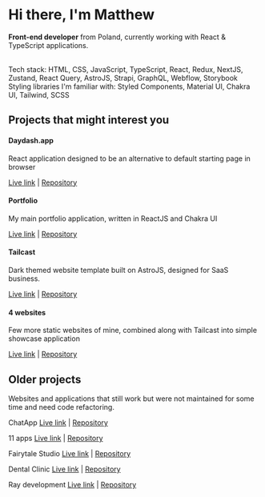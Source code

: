 
<h1>Hi there, I'm Matthew </h2>
<strong>Front-end developer</strong> from Poland,  currently working with React & TypeScript applications.   <br> <br>

Tech stack: HTML, CSS, JavaScript, TypeScript, React, Redux, NextJS, Zustand, React Query, AstroJS, Strapi, GraphQL, Webflow, Storybook <br>
Styling libraries I'm familiar with: Styled Components, Material UI, Chakra UI, Tailwind, SCSS

## Projects that might interest you 

<h4>Daydash.app</h4>

React application designed to be an alternative to default starting page in browser

<a href="https://daydash.app/">Live link</a> | <a href="https://github.com/matt765/daydash">Repository</a>

<h4>Portfolio</h4>

My main portfolio application, written in ReactJS and Chakra UI

<a href="https://matt765-portfolio.vercel.app/">Live link</a> | <a href="https://github.com/matt765/portfolio">Repository</a>

<h4>Tailcast</h4>

Dark themed website template built on AstroJS, designed for SaaS business.

<a href="https://tailcast.vercel.app/">Live link</a> | <a href="https://github.com/matt765/Tailcast">Repository</a>

<h4>4 websites</h4>

Few more static websites of mine, combined along with Tailcast into simple showcase application

<a href="https://4-websites.vercel.app/">Live link</a> | <a href="https://github.com/matt765/4-websites">Repository</a>


## Older projects
Websites and applications that still work but were not maintained for some time and need code refactoring.

ChatApp
<a href="https://matt765.github.io/react-chat-app">Live link</a> | <a href="https://github.com/matt765/react-chat-app">Repository</a>

11 apps
<a href="https://matt765.github.io/11-javascript-apps/">Live link</a> | <a href="https://github.com/matt765/11-javascript-apps">Repository</a>

Fairytale Studio 
<a href="https://matt765.github.io/photography-website/">Live link</a> | <a href="https://github.com/matt765/photography-website">Repository</a>

Dental Clinic 
<a href="https://matt765.github.io/dental-website/">Live link</a> | <a href="https://github.com/matt765/dental-website">Repository</a>

Ray development
<a href="https://matt765.github.io/real-estate-website/index.html">Live link</a> | <a href="https://github.com/matt765/real-estate-website">Repository</a>
<!--
**matt765/matt765** is a ✨ _special_ ✨ repository because its `README.md` (this file) appears on your GitHub profile.

Here are some ideas to get you started:

- 🔭 I’m currently working on ...
- 🌱 I’m currently learning ...
- 👯 I’m looking to collaborate on ...
- 🤔 I’m looking for help with ...
- 💬 Ask me about ...
- 📫 How to reach me: ...
- 😄 Pronouns: ...
- ⚡ Fun fact: ...
-->
